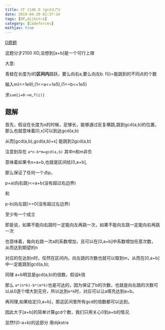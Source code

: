 ```yaml
---
title: CF 1146 D (gcd入门)
date: 2019-04-20 01:37:14
tags: [DP,dijkstra]
category: [Codeforces]
mathjax: true
---
```


[D原题](https://codeforces.com/contest/1146/problem/D)

这题分才2100 XD,没想到[a+b]是一个可行上限

大意:

青蛙在长度为i的**区间内**跳跃，要么向右a,要么向左b. f(i)=能跳到的不同点的个数

输入m(<=1e9),(1<=a<=1e5),(1<=b<=1e5)

求`sum{i=0->m,f(i)}`

## 题解

首先，假设在长度为x的时候，足够长，能够通过反复横跳,跳到gcd(a,b)的位置，那么也就意味着[0,x]可以到达gcd(a,b)

从而[gcd(a,b),gcd(a,b)+x] 能跳到2gcd(a,b)

注意到存在 `a*n-b*m=gcd(a,b)` 其中n和m非负

意味着如果令x=a+b,也就是区间给[0,a+b],

那么保证了任何一个点p，

p+a(向右跳)<=a+b(没有超过右边界) 

和

p-b(向左跳)>=0(没有超过左边界)

至少有一个成立

即是说，如果不能向右跳时一定能向左再跳一次，如果不能向左跳一定能向右再跳一次

也意味着，每向右跳一次a的系数增加，且可以在[0,a+b]中系数增加任意次数，从而达到期望的n

对应的在达到n时，任然在区间内，向左跳的次数也就可以取到m，从而在[0,a+b]中一定能跳到gcd(a,b);

同理 a+b明显是gcd(a,b)的倍数，假设k倍

那么 `a*(n*k)-b*(m*k)`也是可达的，因为保证了b的次数，也就是向左跳的次数可以从0逐个增大到无穷，所以达到`m*k`时，对应可以让a填充达到a+b。

再同理,如果给定[0,a+b]，那这区间里所有gcd的倍数都可以达到。

因此大于[a+b]的简单计算gcd个数，我们只用关心0到a+b的情况.

显然f(0-a+b)的这部分 用dijkstra


